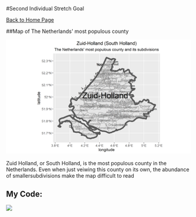 #Second Individual Stretch Goal

[Back to Home Page](https://jeremy-swack.github.io/wicked-problems/)

##Map of The Netherlands' most populous county

![](zuid_holland.png)

Zuid Holland, or South Holland, is the most populous county in the Netherlands. Even when just veiwing this county on its own, the abundance of smallersubdivisions make the map difficult to read

## My Code:

![](zuid_holland_CODE.png)
